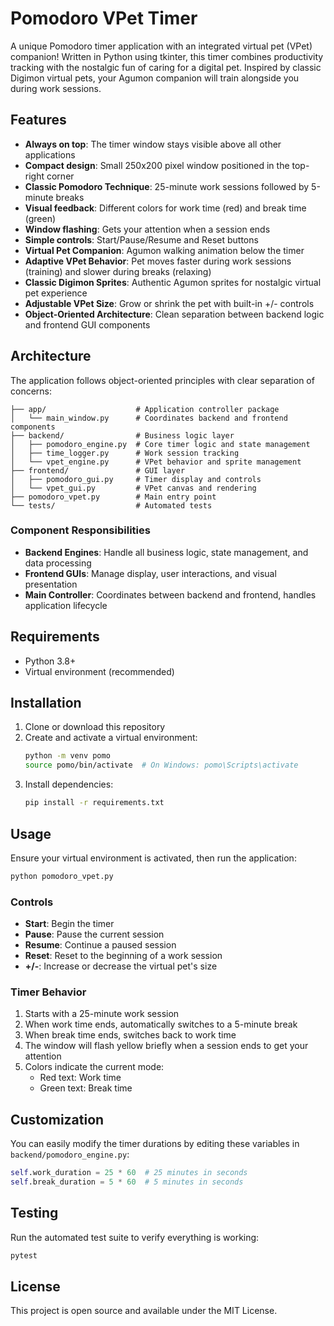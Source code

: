 # Pomodoro VPet Timer

A unique Pomodoro timer application with an integrated virtual pet (VPet) companion! Written in Python using tkinter, this timer combines productivity tracking with the nostalgic fun of caring for a digital pet. Inspired by classic Digimon virtual pets, your Agumon companion will train alongside you during work sessions.

## Features

- **Always on top**: The timer window stays visible above all other applications
- **Compact design**: Small 250x200 pixel window positioned in the top-right corner
- **Classic Pomodoro Technique**: 25-minute work sessions followed by 5-minute breaks
- **Visual feedback**: Different colors for work time (red) and break time (green)
- **Window flashing**: Gets your attention when a session ends
- **Simple controls**: Start/Pause/Resume and Reset buttons
- **Virtual Pet Companion**: Agumon walking animation below the timer
- **Adaptive VPet Behavior**: Pet moves faster during work sessions (training) and slower during breaks (relaxing)
- **Classic Digimon Sprites**: Authentic Agumon sprites for nostalgic virtual pet experience
- **Adjustable VPet Size**: Grow or shrink the pet with built-in +/- controls
- **Object-Oriented Architecture**: Clean separation between backend logic and frontend GUI components

## Architecture

The application follows object-oriented principles with clear separation of concerns:

```
├── app/                    # Application controller package
│   └── main_window.py      # Coordinates backend and frontend components
├── backend/                # Business logic layer
│   ├── pomodoro_engine.py  # Core timer logic and state management
│   ├── time_logger.py      # Work session tracking
│   └── vpet_engine.py      # VPet behavior and sprite management
├── frontend/               # GUI layer
│   ├── pomodoro_gui.py     # Timer display and controls
│   └── vpet_gui.py         # VPet canvas and rendering
├── pomodoro_vpet.py        # Main entry point
└── tests/                  # Automated tests
```

### Component Responsibilities

- **Backend Engines**: Handle all business logic, state management, and data processing
- **Frontend GUIs**: Manage display, user interactions, and visual presentation
- **Main Controller**: Coordinates between backend and frontend, handles application lifecycle

## Requirements

- Python 3.8+
- Virtual environment (recommended)

## Installation

1. Clone or download this repository
2. Create and activate a virtual environment:
   ```bash
   python -m venv pomo
   source pomo/bin/activate  # On Windows: pomo\Scripts\activate
   ```
3. Install dependencies:
   ```bash
   pip install -r requirements.txt
   ```

## Usage

Ensure your virtual environment is activated, then run the application:

```bash
python pomodoro_vpet.py
```

### Controls

- **Start**: Begin the timer
- **Pause**: Pause the current session
- **Resume**: Continue a paused session
- **Reset**: Reset to the beginning of a work session
- **+/-**: Increase or decrease the virtual pet's size

### Timer Behavior

1. Starts with a 25-minute work session
2. When work time ends, automatically switches to a 5-minute break
3. When break time ends, switches back to work time
4. The window will flash yellow briefly when a session ends to get your attention
5. Colors indicate the current mode:
   - Red text: Work time
   - Green text: Break time

## Customization

You can easily modify the timer durations by editing these variables in `backend/pomodoro_engine.py`:

```python
self.work_duration = 25 * 60  # 25 minutes in seconds
self.break_duration = 5 * 60  # 5 minutes in seconds
```

## Testing

Run the automated test suite to verify everything is working:

```bash
pytest
```

## License

This project is open source and available under the MIT License.

